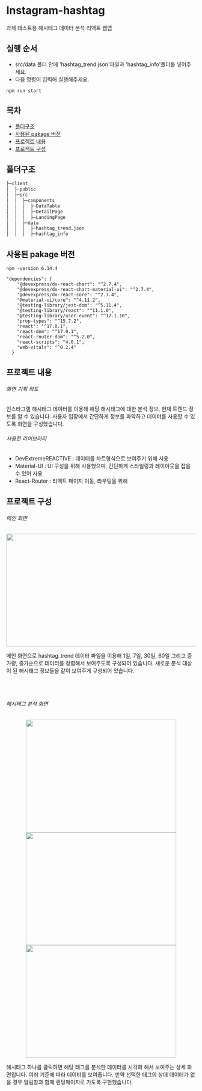 # Instagram-hashtag

과제 테스트용 해시태그 데이터 분석 리액트 웹앱

## 실행 순서
- src/data 폴더 안에 'hashtag_trend.json'파일과 'hashtag_info'폴더를 넣어주세요.
- 다음 명령어 입력해 실행해주세요.
```
npm run start
```

## 목차


- [폴더구조](#폴더구조)
- [사용된 pakage 버전](#사용된-pakage-버전)
- [프로젝트 내용](#프로젝트-내용)
- [프로젝트 구성](#프로젝트-구성)


## 폴더구조

```bash
├─client
│  ├─public
│  ├─src
│  │  ├─components
│  │  │  ├─DataTable
│  │  │  ├─DetailPage
│  │  │  ├─LandingPage
│  │  ├─data
│  │  │  ├─hashtag_trend.json
│  │  │  ├─hashtag_info

```


## 사용된 pakage 버전
```
npm -version 6.14.4

"dependencies": {
    "@devexpress/dx-react-chart": "^2.7.4",
    "@devexpress/dx-react-chart-material-ui": "^2.7.4",
    "@devexpress/dx-react-core": "^2.7.4",
    "@material-ui/core": "^4.11.2",
    "@testing-library/jest-dom": "^5.11.4",
    "@testing-library/react": "^11.1.0",
    "@testing-library/user-event": "^12.1.10",
    "prop-types": "^15.7.2",
    "react": "^17.0.1",
    "react-dom": "^17.0.1",
    "react-router-dom": "^5.2.0",
    "react-scripts": "4.0.1",
    "web-vitals": "^0.2.4"
  }

```

## 프로젝트 내용

###### 화면 기획 의도

인스타그램 해시태그 데이터를 이용해 해당 해시태그에 대한 분석 정보, 현재 트렌드 정보를 알 수 있습니다. 사용자 입장에서 간단하게 정보를 파악하고 데이터를 사용할 수 있도록 화면을 구성했습니다.

###### 사용한 라이브러리

- DevExtremeREACTIVE : 데이터를 차트형식으로 보여주기 위해 사용
- Material-UI : UI 구성을 위해 사용했으며, 간단하게 스타일링과 레이아웃을 잡을 수 있어 사용
- React-Router : 리액트 페이지 이동, 라우팅을 위해 


## 프로젝트 구성

###### 메인 화면
<p align="center"><img width="600px" height="300px" src="https://user-images.githubusercontent.com/60888056/105674275-951e7b00-5f2a-11eb-92f7-3ec1c7190ac7.png"/></p>

메인 화면으로 hashtag_trend 데이터 파일을 이용해 1일, 7일, 30일, 60일 그리고 증가량, 증가순으로 데이터를 정렬해서 보여주도록 구성되어 있습니다. 
새로운 분석 대상이 된 해시태그 정보들을 같이 보여주게 구성되어 있습니다.

<br/>
<br/>

###### 해시태그 분석 화면
<p align="center">
<span align="center"><img width="400px" height="300px" src="https://user-images.githubusercontent.com/60888056/105674289-98196b80-5f2a-11eb-9ec7-c7935b98e2f1.png"/></span>
<span align="center"><img width="400px" height="300px" src="https://user-images.githubusercontent.com/60888056/105674297-9bacf280-5f2a-11eb-8e7e-289ce8a3ae4f.png"/></span>
<span align="center"><img width="400px" height="300px" src="https://user-images.githubusercontent.com/60888056/105674301-9d76b600-5f2a-11eb-87ba-d160876914c2.png"/></span>
</p>



해시태그 하나를 클릭하면 해당 태그를 분석한 데이터를 시각화 해서 보여주는 상세 화면입니다. 여러 기준에 따라 데이터를 보여줍니다. 만약 선택한 태그의 상데 데이터가 없을 경우 알림창과 함께 랜딩페이지로 가도록 구현했습니다.




